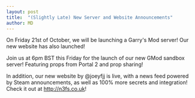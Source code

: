 ```yaml
---
layout: post
title:  "(Slightly Late) New Server and Website Announcements"
author: MD
---
```


On Friday 21st of October, we will be launching a Garry's Mod server! Our new website has also launched!

Join us at 6pm BST this Friday for the launch of our new GMod sandbox server! Featuring props from Portal 2 and prop sharing!

In addition, our new website by @joeyfjj is live, with a news feed powered by Steam announcements, as well as 100% more secrets and integration! Check it out at http://n3fs.co.uk!

